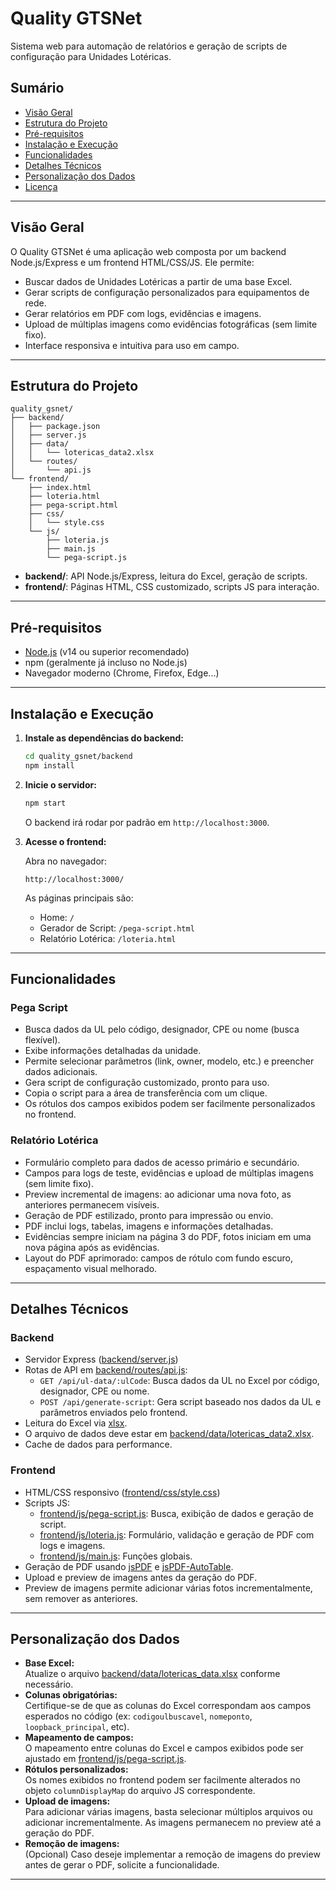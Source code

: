 # Quality GTSNet

Sistema web para automação de relatórios e geração de scripts de configuração para Unidades Lotéricas.

## Sumário

- [Visão Geral](#visão-geral)
- [Estrutura do Projeto](#estrutura-do-projeto)
- [Pré-requisitos](#pré-requisitos)
- [Instalação e Execução](#instalação-e-execução)
- [Funcionalidades](#funcionalidades)
- [Detalhes Técnicos](#detalhes-técnicos)
- [Personalização dos Dados](#personalização-dos-dados)
- [Licença](#licença)

---

## Visão Geral

O Quality GTSNet é uma aplicação web composta por um backend Node.js/Express e um frontend HTML/CSS/JS. Ele permite:

- Buscar dados de Unidades Lotéricas a partir de uma base Excel.
- Gerar scripts de configuração personalizados para equipamentos de rede.
- Gerar relatórios em PDF com logs, evidências e imagens.
- Upload de múltiplas imagens como evidências fotográficas (sem limite fixo).
- Interface responsiva e intuitiva para uso em campo.

---

## Estrutura do Projeto

```
quality_gsnet/
├── backend/
│   ├── package.json
│   ├── server.js
│   ├── data/
│   │   └── lotericas_data2.xlsx
│   └── routes/
│       └── api.js
└── frontend/
    ├── index.html
    ├── loteria.html
    ├── pega-script.html
    ├── css/
    │   └── style.css
    └── js/
        ├── loteria.js
        ├── main.js
        └── pega-script.js
```

- **backend/**: API Node.js/Express, leitura do Excel, geração de scripts.
- **frontend/**: Páginas HTML, CSS customizado, scripts JS para interação.

---

## Pré-requisitos

- [Node.js](https://nodejs.org/) (v14 ou superior recomendado)
- npm (geralmente já incluso no Node.js)
- Navegador moderno (Chrome, Firefox, Edge...)

---

## Instalação e Execução

1. **Instale as dependências do backend:**

   ```sh
   cd quality_gsnet/backend
   npm install
   ```

2. **Inicie o servidor:**

   ```sh
   npm start
   ```

   O backend irá rodar por padrão em `http://localhost:3000`.

3. **Acesse o frontend:**

   Abra no navegador:

   ```
   http://localhost:3000/
   ```

   As páginas principais são:
   - Home: `/`
   - Gerador de Script: `/pega-script.html`
   - Relatório Lotérica: `/loteria.html`

---

## Funcionalidades

### Pega Script

- Busca dados da UL pelo código, designador, CPE ou nome (busca flexível).
- Exibe informações detalhadas da unidade.
- Permite selecionar parâmetros (link, owner, modelo, etc.) e preencher dados adicionais.
- Gera script de configuração customizado, pronto para uso.
- Copia o script para a área de transferência com um clique.
- Os rótulos dos campos exibidos podem ser facilmente personalizados no frontend.

### Relatório Lotérica

- Formulário completo para dados de acesso primário e secundário.
- Campos para logs de teste, evidências e upload de múltiplas imagens (sem limite fixo).
- Preview incremental de imagens: ao adicionar uma nova foto, as anteriores permanecem visíveis.
- Geração de PDF estilizado, pronto para impressão ou envio.
- PDF inclui logs, tabelas, imagens e informações detalhadas.
- Evidências sempre iniciam na página 3 do PDF, fotos iniciam em uma nova página após as evidências.
- Layout do PDF aprimorado: campos de rótulo com fundo escuro, espaçamento visual melhorado.

---

## Detalhes Técnicos

### Backend

- Servidor Express ([backend/server.js](backend/server.js))
- Rotas de API em [backend/routes/api.js](backend/routes/api.js):
  - `GET /api/ul-data/:ulCode`: Busca dados da UL no Excel por código, designador, CPE ou nome.
  - `POST /api/generate-script`: Gera script baseado nos dados da UL e parâmetros enviados pelo frontend.
- Leitura do Excel via [xlsx](https://www.npmjs.com/package/xlsx).
- O arquivo de dados deve estar em [backend/data/lotericas_data2.xlsx](backend/data/lotericas_data2.xlsx).
- Cache de dados para performance.

### Frontend

- HTML/CSS responsivo ([frontend/css/style.css](frontend/css/style.css))
- Scripts JS:
  - [frontend/js/pega-script.js](frontend/js/pega-script.js): Busca, exibição de dados e geração de script.
  - [frontend/js/loteria.js](frontend/js/loteria.js): Formulário, validação e geração de PDF com logs e imagens.
  - [frontend/js/main.js](frontend/js/main.js): Funções globais.
- Geração de PDF usando [jsPDF](https://github.com/parallax/jsPDF) e [jsPDF-AutoTable](https://github.com/simonbengtsson/jsPDF-AutoTable).
- Upload e preview de imagens antes da geração do PDF.
- Preview de imagens permite adicionar várias fotos incrementalmente, sem remover as anteriores.

---

## Personalização dos Dados

- **Base Excel:**  
  Atualize o arquivo [backend/data/lotericas_data.xlsx](backend/data/lotericas_data2.xlsx) conforme necessário.
- **Colunas obrigatórias:**  
  Certifique-se de que as colunas do Excel correspondam aos campos esperados no código (ex: `codigoulbuscavel`, `nomeponto`, `loopback_principal`, etc).
- **Mapeamento de campos:**  
  O mapeamento entre colunas do Excel e campos exibidos pode ser ajustado em [frontend/js/pega-script.js](frontend/js/pega-script.js).
- **Rótulos personalizados:**  
  Os nomes exibidos no frontend podem ser facilmente alterados no objeto `columnDisplayMap` do arquivo JS correspondente.
- **Upload de imagens:**  
  Para adicionar várias imagens, basta selecionar múltiplos arquivos ou adicionar incrementalmente. As imagens permanecem no preview até a geração do PDF.
- **Remoção de imagens:**  
  (Opcional) Caso deseje implementar a remoção de imagens do preview antes de gerar o PDF, solicite a funcionalidade.

---